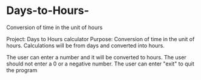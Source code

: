 # Days-to-Hours-
 Conversion of time in the unit of hours

Project: Days to Hours calculator
Purpose: Conversion of time in the unit of hours. Calculations will be from days and converted into hours.

The user can enter a number and it will be converted to hours. 
The user should not enter a 0 or a negative number. 
The user can enter "exit" to quit the program

